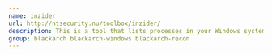 ```yaml
---
name: inzider
url: http://ntsecurity.nu/toolbox/inzider/
description: This is a tool that lists processes in your Windows system and the ports each one listen on.
group: blackarch blackarch-windows blackarch-recon
---
```

